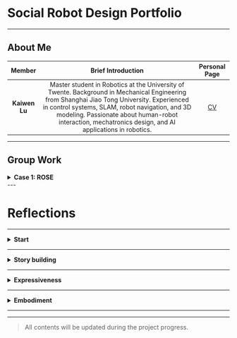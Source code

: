 
# Social Robot Design Portfolio

---

## About Me

| Member | Brief Introduction | Personal Page |  
|:------:|:----------:|:------------------:|
| **Kaiwen Lu** | Master student in Robotics at the University of Twente. Background in Mechanical Engineering from Shanghai Jiao Tong University. Experienced in control systems, SLAM, robot navigation, and 3D modeling. Passionate about human-robot interaction, mechatronics design, and AI applications in robotics.  | [CV](./Kaiwen_Lu_CV.md)  |

---

## Group Work

<details>
<summary><strong> Case 1: ROSE </strong></summary>

### Case Description
ROSE (Robot Operating System Environment) is a social robot development platform based on ROS, often using the TIAGo robot manufactured by PAL Robotics as its hardware foundation. TIAGo is a multifunctional robot that integrates a mobile base, robotic arm, elevating torso, and a variety of sensors (such as lidar, RGB-D cameras, etc.), and is widely used in research, education, and human-robot interaction fields. 

#### Existed Functions and Scenario Analysis
##### Stories/narratives in media and project data & Currently developed scenarios
Narratives/themes identified: 

(1) Intentional vs Unintentional Obstruction: A recurring narrative involves distinguishing between human behaviors that are socially intentional (e.g., trying to engage with the robot) vs unintentional (e.g., unaware obstruction).

(2) Navigation in constrained environments: Especially in healthcare settings like hospital corridors, robots face complex human-robot interaction scenarios.

(3) Social cues as interaction triggers: Stories often revolve around the robot interpreting gaze, movement hesitation, and posture as signals of human intent

Application Scenarios

(1) Logistics: ROSE delivering samples or items in hospital environments while interacting with or avoiding people.

(2) Companionship/personal assistance: Visitors engaging intentionally with the robot out of curiosity or for help.

(3) Health/nutrition advice: Potential future use cases hinted through the broader categories in the tool list.
#### Our case
Our case is to apply the ROSE robot in elderly care to accomplish three applications. These three applications are respectively: helping the elderly obtain things that are difficult to get; Keep the living environment clean and tidy. And also assist the elderly in conducting self-assessment of their own health status: such as measuring blood pressure every morning, conducting urine tests, and other behaviors.

### Selection of Useful Design Tools
#### Senario Analysis
References:

(1) Through the dual-track deduction of the best scenario and the worst scenario, break through the linear prediction model, and systematically simulate the development paths of positive and negative extremes that deviate from the long-term trend; (2) Based on the dynamic correlation analysis between key influencing factors and the goals, guide participants to independently develop differentiated future scenarios and form strategic predictions covering the possibility spectrum; (3) Taking the preset scenarios as the creative anchor points, drive participants to transform abstract variables into specific action strategies, achieving decision support from risk contingency plans to opportunity capture. This method effectively balances the rigor and innovative tension of strategic planning by structuring the imaginative space. [Busse T, Kernebeck S, Nef L, Rebacz P, Kickbusch I, Ehlers J
Views on Using Social Robots in Professional Caregiving: Content Analysis of a Scenario Method Workshop
J Med Internet Res 2021;23(11):e20046](https://www.jmir.org/2021/11/e20046/)

#### Story Boarding
References:

Through a case of medical caring team with patients, doctors and robots, we are informed that: Through the visual narrative framework, the multiple perspectives of caregivers, patients and medical staff are integrated to transform abstract needs into concrete scenarios (such as daily auxiliary scenarios), revealing the potential paths of technological intervention. The core significance lies in breaking through the limitations of traditional demand research, using co-created storyboards to stimulate participants' imagination of robot application scenarios, simultaneously capturing functional requirements and humanistic care demands, providing a decision-making basis that takes into account both practicality and emotional adaptability for technical design, and ultimately achieving a precise connection between technological innovation and real user needs. [B. Sienkiewicz, Z. Radosz-Knawa and B. Indurkhya, "A participatory design approach to using social robots for elderly care*," 2024 IEEE International Conference on Advanced Robotics and Its Social Impacts (ARSO), Hong Kong, 2024, pp. 194-199, doi: 10.1109/ARSO60199.2024.10557812.](https://ieeexplore.ieee.org/abstract/document/10557812)


#### Wizard of Oz
References:

Wizard of Oz, through the design of restricted perception experiments, simulates the perception and behavioral limitations in the real interaction scenarios of robots, enabling human experts (" guides ") to dynamically generate interaction strategies based only on the limited information available to robots. By limiting the perception range of the guide (aligning with the sensor capabilities of the robot), the non-portability of the strategy caused by the "omniscient perspective" of human experts in traditional methods is avoided, and the adaptability of the strategy to the actual capabilities of the robot is improved. The interaction behavior data collected under restricted conditions can be directly transformed into the autonomous control logic of the robot, reducing the "reality gap" in the subsequent algorithm development. [P. Sequeira et al., "Discovering social interaction strategies for robots from restricted-perception Wizard-of-Oz studies," 2016 11th ACM/IEEE International Conference on Human-Robot Interaction (HRI), Christchurch, New Zealand, 2016, pp. 197-204, doi: 10.1109/HRI.2016.7451752.](https://ieeexplore.ieee.org/abstract/document/7451752)







#### Lego Series


### Senarios
#### Low user trust/low robot understanding:
70-year-old Bob was influenced by science fiction movies and believed that robots were villains who would rule the earth, so he did not trust and was afraid of robots.
Bob felt uncomfortable in his heart and sat on the sofa, holding his chest and breathing, but did not speak. The robot could not recognize the meaning of Bob's subtle movements and thought that Bob was dancing, and began to ask Bob if he needed to play music to accompany him.
Bob said sarcastically, "You are so smart", and the robot responded, "Thank you for the compliment, I will continue to work hard"

Problems with this scenario response:
The robot lacks "micro-movement" and "micro-expression" recognition, cannot understand the intention represented by human movements, lacks a model for emotional context analysis, and cannot recognize the emotions expressed by humans through voice intonation.

#### High user trust/low robot understanding:
One early morning, Grandma Zhang, as usual, used the ROSE robot for a health checkup. She voluntarily put the blood pressure monitor on her arm and said, "Little R (the robot's nickname), measure my blood pressure for me." The robot detected Grandma Zhang's action of holding the blood pressure monitor through the camera but mistakenly confused it with her daily action of "holding a water cup" (Note: The blood pressure monitor and water cup have similar shapes), and thus responded, "Sure, I'm pouring water for you." It then moved its mechanical arm to try to take the blood pressure monitor. 
Grandma Zhang was taken aback for a moment and explained with a smile, "It's not a water cup, it's for measuring blood pressure!" The robot received the keyword "blood pressure" and triggered the preset process, but failed to correctly associate it with the current situation (the arm was already wearing a blood pressure monitor). Instead, it broadcasted the blood pressure history data from last week: "Your average blood pressure last week was 125/80 mmHg." Meanwhile, the mechanical arm was still trying to grasp the blood pressure monitor, causing it to fall off. 
Grandma Zhang wasn't angry. Instead, she patiently repeated, "Little R, you haven't measured it today. You need to measure the new one first." The robot recognized the keyword "measure" again and started the default "environmental detection" mode. It scanned the room with a laser radar and reported, "The current room temperature is 26 degrees Celsius and the air quality is good." Grandma Zhang shook her head helplessly and measured her blood pressure manually. She comforted the robot, "It's okay. Try again tomorrow. You'll get it after a few more times."

Problems with this scenario response:
Weak object detail recognition: Unable to distinguish the binding strap/texture features of a blood pressure monitor from those of a water cup. 
Task chain disruption: Isolated response to the keyword "blood pressure", ignoring the coherent logic of "wearing the device - measurement - recording". 
Trust backfires: Users' excessive tolerance of errors delays the timeliness of health monitoring.

#### Low user trust/high robot understanding:
68-year-old Mary has a stubborn personality and is strongly resistant to new technology. Her daughter, who lives in another city, bought her a new type of care robot and persuaded her to use it. Mary reluctantly used the robot to monitor her daily health data, to make her daughter feel at ease.
One night, because the robot had failed to charge successfully during the day, it moved to the charging station by itself at night to try charging again. Since Mary never cared about the robot’s charging behavior, she was frightened by the moving figure in the living room when she got up at night, and fainted for a short time.
Although the robot detected the problem and called her daughter and the nearby medical center in time, and the result showed that Mary’s body was fine, she still refused to keep the robot at home again.

Problems with this scenario response: The robot can rocognize people’s emotion and other data and try to offer help. But users’trust to the robot are so low that even they share the same goal, the users still cannot accept the robot’s help as a daily routine.
### Mindmap of Problem Space
*(To be added)*

### Potential Building Blocks
*(To be added)*

### Functional Breakdown
*(To be added)*

### Potential Experimental Approach
*(To be added)*

### Pitch / Slide
*(To be added)*

---

### Expressiveness
observation of paper-puppeteering：

observation recording: https://youtu.be/jthQCp5BSxM

01
Action description: Swing left and right at a constant speed, then jump for 5 seconds and then jump in place at a very fast speed
Guess: excited

02
Action description: Hit the ground with the head at a constant speed and then swing left and right at a constant speed
Guess: The robot wants to express its needs

03
Action description: Quickly retreat in place
Guess: The robot wants to walk with me

04
Action description: The body leans to the right and maintains this action
Guess: Thinking

05
Action description: Sprint forward at a very fast speed
Guess: The emotion is hate

06
Action description: The whole body flips over, imitating a human lying on the ground, or slowly lowering the head
Guess: Sad emotion



LED:

1. Emotional expression and feedback: Express emotions by controlling the combined shape, color and flashing frequency of LED.
Application:
Blue eyes + slow flashing + smiling shape or circle - Indicates that the robot is in a calm state (no task mode), and slow blinking indicates friendly attention to humans and is ready to communicate with humans at any time
Red eyes + rapid flashing + triangle shape - When the robot detects danger and issues a warning, the eyes turn red and flash quickly to attract the user's attention

2. Health monitoring and reminders: Use LED eye changes to remind the elderly of daily health matters, such as taking medicine, drinking water, resting, etc.
Application:
Green eyes - Indicates that the elderly are in good health. When the elderly complete their daily walking goals or take medicine on time, the green eyes flash slowly to encourage
Red eyes - For example, when the elderly miss medication or bedtime, the eyes turn red and flash quickly (slower than when prompting danger signals to distinguish)

#### A tool* for expressiveness
EMO-CUE is a multimodal, low-threshold prototype expression toolbox, consisting of the following components:

##### Expressive Cue Cards

Each card represents an emotion/intention state (such as "I'm listening to you", "I need help", "I'm worried about you"), and the back of the card gives suggestions for multimodal expression combinations:

Light color changes (such as red → anxiety, blue → calm, orange → need interaction)

Vibration or tactile feedback (continuous/pulse rhythm)

Small movement patterns (head turn/backward/forward)

Voice intonation fragments (non-semantic "hmm~", "hiss~", etc.)

##### Hardware modules/low-fidelity prototypes

Use programmable Arduino or micro:bit to control small motors (express retreat), RGB lights (express state changes), and buzzers (simulate intonation).

Allow users to quickly combine and test interactive expressions by mapping cards → modules.

##### Improvisational Scenarios

Provide nursing scenario scripts, such as "elderly hesitant to take medicine", "robot notices user falls", "robot prompts relatives to call via video", etc. Participants use the EMO-CUE tool to interpret robot roles with expressive actions without using language.

---

### 🤖 Design Behavior  
**Function: Helping with hard-to-reach items, cleaning, and health self-assessment**

![Social Robot Behavior](SocialRobotBehavior.png)

---

####  Scenario 1: Helping Reach High or Low Items

**Dialogue**  
> "Yes, it's on the top shelf," said the elderly person.  
> The robot extended its arm, looked up to the cabinet, grasped the item carefully, and handed it to the user with a smile.

**Involved Technologies**  
- `Speech recognition`  
- `LLM + context understanding`  
- `Visual input & scene understanding`  
- `Object localisation`  
- `Vision-based grasping & manipulation`  
- `Motion planning`  
- `Human-robot interaction & gesture coordination`  
- `Affective computing (smile, polite gesture)`

---

####  Scenario 2: Keeping the Environment Clean

**Dialogue**  
> "The floor seems dusty today," the resident commented.  
> The robot activated its vacuum module, scanned the room, navigated around the furniture, and started cleaning.  
> "Done! The room is clean now," it announced.

**Involved Technologies**  
- `Speech recognition`  
- `LLM (intent understanding)`  
- `SLAM (localisation and mapping)`  
- `Path planning & obstacle avoidance`  
- `Dust detection (semantic segmentation)`  
- `Vacuum actuation control`  
- `Affective feedback (speech & tone modulation)`

---

####  Scenario 3: Measuring Blood Pressure

**Dialogue**  
> "Could you check my blood pressure, please?"  
> The robot retrieved the BP cuff, wrapped it gently around the user’s arm, initiated the measurement, and read the result aloud.

**Involved Technologies**  
- `Speech recognition`  
- `LLM (command understanding)`  
- `Manipulation & touch-sensitive actuation`  
- `Biosensor integration (BP monitor control)`  
- `Real-time data acquisition`  
- `Voice synthesis (result announcement)`  
- `Context tracking (session continuity)`

---

####  Scenario 4: Urine Test Analysis

**Dialogue**  
> "I’ve just placed the sample."  
> The robot detected the container, moved it into the analysis bay, and displayed the result on the screen: "All values normal today."

**Involved Technologies**  
- `Speech recognition & intent parsing`  
- `Object detection & classification`  
- `Grasping & manipulation (careful handling)`  
- `Lab-on-robot analysis module integration`  
- `Visual display & voice feedback`  
- `Context awareness (health logs, timestamping)`

---

####  Scenario 5: Logging and Reporting Results

**Dialogue**  
> "Please send the result to my daughter."  
> The robot encrypted the report and uploaded it securely to the connected caregiver app.

**Involved Technologies**  
- `LLM (command parsing)`  
- `User profile management`  
- `Secure data logging & transmission`  
- `Cloud integration`  
- `Role-aware access control`  
- `Affective computing (respectful tone and privacy handling)`

---

### Sustainability and ethics
By applying the four aspects of the envision card: Changing Hands, Environmental Sustainability, The Long Now, Work of the Future, we can consider the ethical issues of robots and their relationship with people during the design process.

#### Changing Hands
An elderly care robot may become a family heirloom, taking care of the elderly in the family for generations. In this case, users may regard this robot as a member of the family, which means that during the design process, the robot may need to store the process of getting along with the family members, so that it can behave like the elder of the family in the process of taking care of people. At the same time, it needs to be able to transfer memory relatively easily to cope with the replacement. And the hardware is preferably modularized to facilitate the replacement of damaged parts.
If the robot is sold as a second-hand product, it also needs to protect the privacy of the original owner. This requires clearing the behavior mode set locally or encrypting the user account of the server, otherwise the information will be leaked after it is sold second-hand or stolen, threatening the personal safety of the old owner.

####
The Long Now

According to the envision cards "The Long Now", we envision a 50-year old who has interacted with the robot over a lifetime, and will continue to interact with the robot in the next few decades, with a five-year period:
At the age of 50, the robot intervenes in life as a practical tool, but not a core part of life. By the age of 55, the elderly have become accustomed to the company of the robot and begin to rely more on the robot for daily reminders and health monitoring. At the age of 60, the elderly may be highly dependent on the robot both physically and emotionally, and the family also fully trusts the robot to take care of the elderly. At the age of 70, the robot even replaces the elderly's existing interpersonal relationships to some extent, weakening personal autonomy and initiative.
The ethical concern highlighted here is that over-reliance on robots may lead to social isolation over time, weakening the connection between people and human communities.
This long-term change needs to be considered in the design stage to ensure that robots complement rather than replace the care of the elderly, and promote relationships between people rather than isolate people's social relationship.
####

####
</details>
---



# Reflections

---

<details>
<summary><strong> Start</strong></summary>
  
### How is Design Research linked to HRI
Design research, through human-centered approaches, helps to deeply understand the real needs, emotions and behavioral responses of users when interacting with robots. Through observation, interviews and prototype testing, design research reveals details that are often overlooked in traditional technology development, such as trust, natural communication and social acceptance, thereby promoting HRI systems to become more natural, efficient and enjoyable. It prompts the shift of human-robot interaction from "technology-centered" to "experience-centered", achieving better social integration.

### Digital (AI) vs Embodiment
In the design of social robots, digital AI (chatbots) have significant limitations compared to physical robots. Take for example toys that are physical entities. The sense of satisfaction and warmth that one gets from hugging a plush toy is definitely quite different from that of hugging a cold steel block. Not to mention digital AI that has no physical form at all. Robots with physical forms will give users a more intuitive first impression, demonstrating their inherent functions and providing more interaction methods with users. In reality, people's communication involves various senses such as vision, hearing, smell and touch. However, chatbots AI are unable to meet these needs. Or rather, they can only partially observe these aspects of humans in a one-way manner. This can lead to a sense of distrust and communication barriers.

### Why is "HER" (not) a Compelling Argument?
I find it unpersuasive that someone could fall in love with an intangible AI. I myself experienced a long-distance relationship. Although we can now communicate through video calls, it still can't bridge the gap of deepening distrust and estrangement. Eventually, this relationship ended in a breakup.

### The Robot Revolution: When?
When the social productive forces are developing at an extremely rapid pace, and when people not only need robots in the production field but also in terms of quality of life, the robot revolution will arrive.

### The Dinosaur Hotel
The "Dinosaur Hotel" in Japan (Henn na Hotel) initially attracted much attention with its robot receptionists and fully automated services, reflecting people's expectations for future technological hotels. However, the actual operational results were not satisfactory. Many robots were unable to effectively handle complex or unconventional customer demands, such as not being able to understand customers' questions, misidentifying in noisy environments, and lacking the ability to handle emergencies. This led to a decline in guest experience, and eventually the hotel had to rehire a large number of human employees. 
This reflects an important issue: In the service industry, "cool novelty" cannot truly replace "flexibility, empathy and judgment". Although robots have advantages in performing simple and repetitive tasks, when faced with rich and diverse actual scenarios, robots lacking contextual understanding and emotional responses find it difficult to provide satisfactory service experiences. Especially in environments like hotels that emphasize personalized reception and delicate care, purely pursuing efficiency can actually undermine the overall experience of customers.

### Nabaztag
As an early internet-connected pet robot, Nabaztag won the affection of many users in the early stage with its cute appearance and basic internet functions (such as reading the weather, email reminders, swaying ears, etc.). It successfully seized the novel concept of "Internet of Things cute pets", making the interaction between humans and technology more intimate and interesting. However, as time went by, the limitations of Nabaztag gradually became apparent. Its interaction capabilities were limited, updates were slow, and it couldn't continuously meet users' expectations for "companionship" and "intelligence" that were constantly improving. People soon lost interest in simple notifications and mechanical actions, and the lack of emotional deepening connections also made it difficult for them to form a long-term reliance. 
This indicates that in the design of social robots, merely relying on novelty and appearance to attract attention is far from sufficient. What users truly desire is an intelligent companion that can continuously evolve, understand them, and establish emotional connections. When robots fail to grow along with changes in user needs, the initial curiosity will soon fade away, ultimately leading to the abandonment of the product.

### Cuddlebits
Cuddlebits can evoke more resonance and protective instincts in people through subtle movements (such as quivering and curling up) and natural reactions to touch. This "soft and vivid" characteristic makes them more like real small animals, thereby triggering people's instinctive concern and emotional investment. 
This indicates that in the human-machine emotional relationship, "high intelligence" is not the key to touching people's hearts. On the contrary, traits such as being soft, vulnerable, and needing care are more likely to trigger deep emotional connections. The design of Cuddlebits reminds us that truly effective human-machine interaction does not necessarily require complex language and task completion capabilities. Sometimes, a simple, touchable and understandable little being is enough to establish a strong emotional bond.

### Be-Right-Back
The concept of "Be-right-back" originates from the idea of using artificial intelligence technology to "revive" the deceased relatives. For instance, through chat records and social media data, a "digital personality" can be reconstructed. Although this technology can bring comfort to those who have lost their loved ones in the short term, it also raises profound ethical and emotional issues. Firstly, the simulated "existence" is never truly human; it lacks independent growth and genuine emotions. Secondly, this technology may delay the normal mourning process of people, turning sadness into a reliance on false connections. 
This reflection reminds us that technology can reproduce language and behavioral patterns, but it cannot truly replicate the unique and profound emotional relationships between people. In the face of loss, humans need memory and acceptance rather than remaining stuck in a false "farewell" forever. Therefore, although "be-right-back" is tempting from a technical perspective, from the viewpoints of emotional health and ethics, it is not a truly desirable solution.

</details>

---

<details>
<summary><strong>Story building</strong></summary>

### Sci-fi prototyping
The prototype design based on science fiction novels can easily demonstrate the philosophical contemplations of different people on a certain scientific phenomenon, because novels are ultimately supposed to serve the purpose of shaping the protagonists. As for the plot of the novel, the functions of the prototype of the robot might be described in a more coherent way. However, in science fiction novels, in order to create dramatic conflicts, extreme situations can be simulated. In such cases, the story becomes less credible.

### 21st century robot project
The aspect that most impresses me about this project is that it emphasizes not merely building a "machine" that can move and speak, but creating an "existence" that has a story, a motivation, and can be understood and accepted by humans. In my view, this design approach of robots with personality shaping and social role setting is the key that distinguishes social robots from traditional automated devices. 
It also made me reflect that perhaps we are too prone to equate "high intelligence" with "good robots"? Maybe a little robot that can understand your silence and quietly accompany you when you are down is far more meaningful in reality than an "intelligent butler" that can solve complex mathematical problems. This project reminds me that true design is not just about solving problems, but about constructing meaning and relationships.

### Rosy consumer stories
"Rosy Consumer Stories" made me realize that users' expectations of social robots are often idealized, romanticized or even surreal. People hope that robots can not only complete tasks efficiently, but also understand, accompany and respond to emotions like friends. These "rosy" consumption stories, though seemingly unrealistic, truly reflect people's emotional desires and psychological projections when facing technology.


### Importance of storytelling for HRI specifically
In Human-Robot Interaction (HRI), storytelling is not merely a means of communication but also a crucial way to endow robots with personalities, intentions and emotions. Compared with the cold and command-style dialogues, stories can make robots appear more "lively" and more likely to evoke emotional resonance from users. A robot with a background, goals and "personality" is often more trustworthy, likable, and even given a "companion-like" status. 
HRI is not merely a technical issue of speech recognition and path planning, but rather about the construction of "relationships". Telling stories can create a "comprehensible motivational framework" for robots, allowing users to understand why they perform certain behaviors, thereby reducing uncertainty and discomfort. This is particularly important when humans interact with unfamiliar technologies.

### Evidence based work (health) vs robot stories (and perceived competence)
Although storytelling can enhance the emotional connection between robots and users, in a medical environment, robots also need to demonstrate their professional competence and reliability. Therefore, designers need to strike a balance between emotional communication and professional performance to increase users' trust and acceptance of robots.

</details>

---

<details>
<summary><strong> Expressiveness</strong></summary>
  
### Design (rules) from the work of Ju&Hoffman
Ju and Hoffman's work made me see that robots aren't just machines that get things done—they're also "communicators." They pointed out that instead of always using words or language, you can show what you mean through actions. That really got me thinking about how important actions are when it comes to interacting with others. We often assume communication is all about talking, but actually, body language is one of the most basic and clear ways we express ourselves. This idea makes me realize that when designing social robots, clear and expressive movements might make people feel more connected and trusting than even the best voice recognition systems.

### What are the downsides of (and are there alternatives to) designing robot communication
The design of robot communication systems is often limited by human language models. We are too accustomed to "letting robots speak like humans". However, in practical use, such imitation often leads to misunderstandings and discomfort, and even gives people the illusion that the robot really "understands". I think that rather than blindly imitating, it is better to explore more transparent and genuine communication methods, such as visual signals, tones, and light feedback. Although these alternative methods are simple, they are more in line with the essence of the machine and are also easier to build trust. Robots don't have to be like humans, but they must be able to be "understood" by humans.

### Should we take HHI (human-human interaction) as a starting point for designing HRI.. (hint: for motivation look into the work by Heather Knight)
I once took it for granted that the interaction pattern among humans (HHI) naturally applies to the interaction between humans and machines (HRI). But Heather Knight's research changed my opinion. She mentioned that techniques such as "drama", "rhythm" and "expected disruption" in performing arts are more effective in robot design. This view inspires me: Robots are not inferior versions of "imitations of humans", but brand-new interactive objects. Design should start from understanding the expressive ability of machines rather than forcibly applying human rules.

### Laban works for characterising motion. Which aspects apply to sound or other modalities?
Laban's Motor Language Analysis (LMA) was originally used to describe human movement, but when I attempted to apply it to sound or tactile feedback, I surprisingly found that it was equally applicable. For instance, "weight" can be transformed into the intensity of volume, "time" corresponds to the speed of rhythm, and "flow" is manifested as a continuous or fragmented sound stream. This cross-modal way of understanding made me realize that the conveyance of emotions does not depend on the medium, but on "change itself". Whether it is light, sound or movement, the essence of design is to evoke feelings.

### can you design anti-social behaviour? what is the difference with simply the 'absence' of social behaviour?
Designing anti-social behavior sounds like "creating bad people", but I realize it has its significance. For instance, having robots show resistance, indifference or silence in specific situations can make users aware of the boundaries of their own behaviors and can also be used as educational and psychological treatment tools. "Antisocial" is not completely negative; it is a kind of boundary expression of social behavior. Compared with "no social behavior", it is more intentional and more worthy of our attention in design.

</details>

---

<details>
<summary><strong>Embodiment</strong></summary>

### embodied agents v.s. virtual agents  and hybrid shapes
I believe that embodied agents have a natural advantage in building trust and evoking emotional resonance. People are more likely to respond socially to a "present" entity, such as smiling, looking, and stepping back. Virtual agents, although easier to deploy, update, and safer, lack a sense of spatial presence and are not easy to trigger real "social identification."

"Hybrid shapes" such as skeuomorphic digital characters in AR/VR are in the middle ground. Their challenge is: do they "look like" or are they really "interactive"? As a designer, I realize that the choice of form should be based on the specific application scenario - in places with high empathy needs such as hospitals and elderly care, embodiment may be more important; in scenarios such as education and entertainment, virtual characters may be enough.

### robotic capabilities vs social aspects of the design
Many robot projects overemphasize "what can be done", such as being able to grasp, navigate, and communicate, but ignore "how people will feel". In the design of social robots, I am increasingly aware that technical capabilities are only the underlying support, and what really affects users is social expression. A clumsy but polite robot may be more popular than an efficient but indifferent robot arm.

Therefore, designers should not only pursue "strong functions", but also pay attention to users' interpretation and reaction to machine behavior. This also means that we should regard "behavioral design" as part of the main design work, not just the added value of the interface or hardware appearance.

### 'function defines form' vs social requirements?
Traditional industrial design emphasizes "function determines form", but in social robot design, I find that this logic is often reversed: "social needs" in turn shape the form of the machine. For example, even if a companion robot only needs to talk, it still needs a "head" and "eyes" because these are extremely important clues in human interaction.

### What are relevant insights by Duffy et al. for you as a designer
Duffy proposed that anthropomorphism is not a false analogy, but a natural and necessary cognitive strategy in the interaction between people and technology. This inspired me: we should not try to "eliminate anthropomorphism" but guide it by design. People always project emotions, roles and intentions on robots, so why don't we actively give these machines the appropriate social behavior framework?

</details>

---
---

> All contents will be updated during the project progress.
